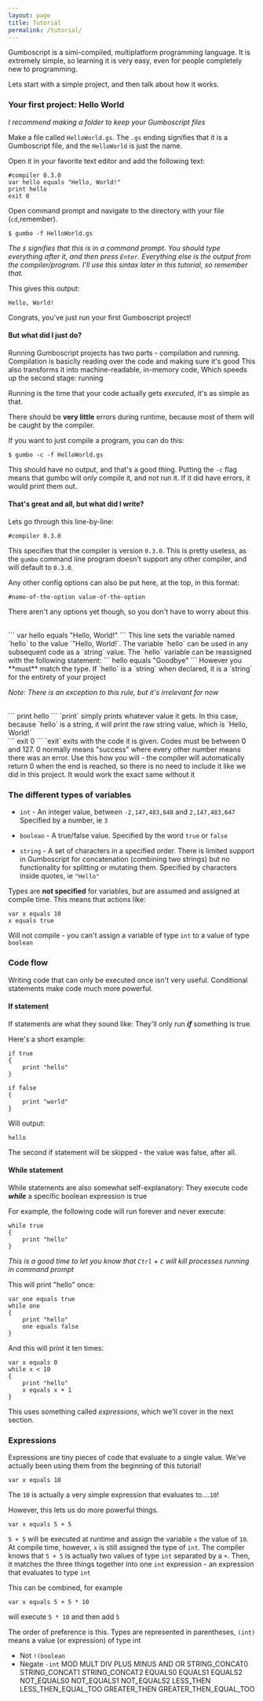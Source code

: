 ```yaml
---
layout: page
title: Tutorial
permalink: /tutorial/
---
```


Gumboscript is a simi-compiled, multiplatform programming language.
It is extremely simple, so learning it is very easy, 
even for people completely new to programming.

Lets start with a simple project, and then talk about how it works.

### Your first project: Hello World

*I recommend making a folder to keep your Gumboscript files*

Make a file called `HelloWorld.gs`. 
The `.gs` ending signifies that it is a Gumboscript file, 
and the `HelloWorld` is just the name.

Open it in your favorite text editor and add the following text:

```
#compiler 0.3.0
var hello equals "Hello, World!"
print hello
exit 0
```

Open command prompt and navigate to the directory with your file (`cd`,remember).
```
$ gumbo -f HelloWorld.gs
```
*The `$` signifies that this is in a command prompt.
You should type everything after it, and then press `Enter`.
Everything else is the output from the compiler/program.
I'll use this sintax later in this tutorial, so remember that.*

This gives this output:
```
Hello, World!
```

Congrats, you've just run your first Gumboscript project!


#### But what did I just do?

Running Gumboscript projects has two parts - compilation and running.
Compilation is basiclly reading over the code and making sure it's good
This also transforms it into machine-readable, in-memory code, Which speeds up the second stage: running

Running is the time that your code actually gets *executed*, it's as simple as that.

There should be **very little** errors during runtime, because most of them will be caught by the compiler.

If you want to just compile a program, you can do this:
```
$ gumbo -c -f HelloWorld.gs
```
This should have no output, and that's a good thing.
Putting the `-c` flag means that gumbo will only compile it, and not run it.
If it did have errors, it would print them out.

#### That's great and all, but what did I write?

Lets go through this line-by-line:

```
#compiler 0.3.0
```
This specifies that the compiler is version `0.3.0`.
This is pretty useless, as the `gumbo` command line program doesn't support any other compiler,
and will default to `0.3.0`.

Any other config options can also be put here, at the top, in this format:
```
#name-of-the-option value-of-the-option
```
There aren't any options yet though, so you don't have to worry about this

<br />
```
var hello equals "Hello, World!"
```
This line sets the variable named `hello` to the value `"Hello, World!`.
The variable `hello` can be used in any subsequent code as a `string` value.
The `hello` variable can be reassigned with the following statement:
```
hello equals "Goodbye"
```
However you **must** match the type.
If `hello` is a `string` when declared, it is a `string` for the entirety of your project

*Note: There is an exception to this rule, but it's irrelevant for now*

<br />
```
print hello
```
`print` simply prints whatever value it gets.
In this case, because `hello` is a string, it will print the raw string value, which is `Hello, World!`

<br />
```
exit 0
```
`exit` exits with the code it is given.
Codes must be between 0 and 127.
0 normally means "success" where every other number means there was an error.
Use this how you will - the compiler will automatically return 0 when the end is reached,
so there is no need to include it like we did in this project. It would work the exact same
without it


### The different types of variables
* `int` - An integer value, between `-2,147,483,648` and `2,147,483,647`
Specified by a number, ie `3`

* `boolean` - A true/false value.
Specified by the word `true` or `false`

* `string` - A set of characters in a specified order.
There is limited support in Gumboscript for concatenation (combining two strings)
but no functionality for splitting or mutating them.
Specified by characters inside quotes, ie `"Hello"`

Types are **not specified** for variables, but are assumed and assigned at compile time.
This means that actions like:
```
var x equals 10
x equals true
```
Will not compile - you can't assign a variable of type `int` to a value of type `boolean`

### Code flow
Writing code that can only be executed once isn't very useful.
Conditional statements make code much more powerful.

#### If statement

If statements are what they sound like: They'll only run ***if*** something is true.

Here's a short example:
```
if true
{
    print "hello"
}

if false
{
    print "world"
}
```
Will output:
```
hello
```
The second if statement will be skipped - the value was false, after all.

#### While statement

While statements are also somewhat self-explanatory: They execute code ***while*** a specific boolean expression is true

For example, the following code will run forever and never execute:
```
while true
{
    print "hello"
}
```

*This is a good time to let you know that `Ctrl` + `C` will kill processes running in command prompt*

This will print "hello" once:
```
var one equals true
while one
{
    print "hello"
    one equals false
}
```

And this will print it ten times:
```
var x equals 0
while x < 10
{
    print "hello"
    x equals x + 1
}
```
This uses something called *expressions*, which we'll cover in the next section.


### Expressions

Expressions are tiny pieces of code that evaluate to a single value.
We've actually been using them from the beginning of this tutorial!
```
var x equals 10
```
The `10` is actually a very simple expression that evaluates to....`10`!

However, this lets us do more powerful things.
```
var x equals 5 + 5
```
`5 + 5` will be executed at runtime and assign the variable `x` the value of `10`.
At compile time, however, `x` is still assigned the type of `int`.
The compiler knows that `5 + 5` is actually two values of type `int` separated by a `+`.
Then, it matches the three things together into one `int` expression - an expression that evaluates to type `int`

This can be combined, for example
```
var x equals 5 + 5 * 10
```
will execute `5 * 10` and then add `5`

The order of preference is this. Types are represented in parentheses, `(int)` means a value (or expression) of type int
- Not      `!(boolean`
- Negate   `-int`
MOD
MULT
DIV
PLUS
MINUS
AND
OR
STRING_CONCAT0
STRING_CONCAT1
STRING_CONCAT2
EQUALS0
EQUALS1
EQUALS2
NOT_EQUALS0
NOT_EQUALS1
NOT_EQUALS2
LESS_THEN
LESS_THEN_EQUAL_TOO
GREATER_THEN
GREATER_THEN_EQUAL_TOO
